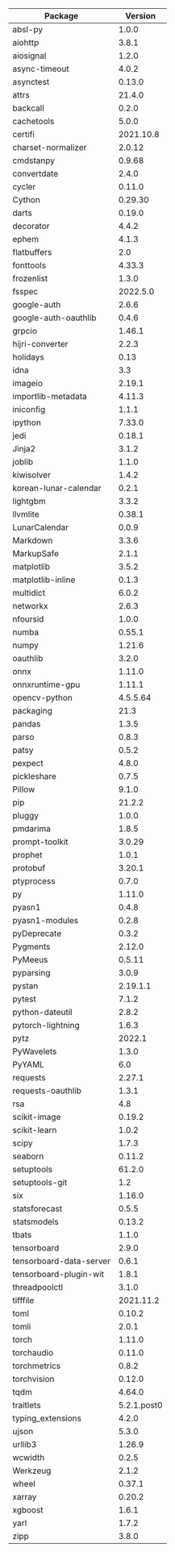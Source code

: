 
| Package                    | Version       |
|----------------------------|---------------|
| absl-py                    | 1.0.0         | 
| aiohttp                    | 3.8.1         |
| aiosignal                  | 1.2.0         | 
| async-timeout              | 4.0.2         |
| asynctest                  | 0.13.0        |
| attrs                      | 21.4.0        |
| backcall                   | 0.2.0         |
| cachetools                 | 5.0.0         |
| certifi                    | 2021.10.8     |
| charset-normalizer         | 2.0.12        |
| cmdstanpy                  | 0.9.68        |
| convertdate                | 2.4.0         |
| cycler                     | 0.11.0        |
| Cython                     | 0.29.30       |
| darts                      | 0.19.0        |
| decorator                  | 4.4.2         |
| ephem                      | 4.1.3         |
| flatbuffers                | 2.0           |
| fonttools                  | 4.33.3        |
| frozenlist                 | 1.3.0         |
| fsspec                     | 2022.5.0      |
| google-auth                | 2.6.6         |
| google-auth-oauthlib       | 0.4.6         |
| grpcio                     | 1.46.1        |
| hijri-converter            | 2.2.3         |
| holidays                   | 0.13          |
| idna                       | 3.3           |
| imageio                    | 2.19.1        |
| importlib-metadata         | 4.11.3        |
| iniconfig                  | 1.1.1         |
| ipython                    | 7.33.0        |
| jedi                       | 0.18.1        |
| Jinja2                     | 3.1.2         |
| joblib                     | 1.1.0         |
| kiwisolver                 | 1.4.2         |
| korean-lunar-calendar      | 0.2.1         |
| lightgbm                   | 3.3.2         |
| llvmlite                   | 0.38.1        |
| LunarCalendar              | 0.0.9         |
| Markdown                   | 3.3.6         |
| MarkupSafe                 | 2.1.1         |
| matplotlib                 | 3.5.2         |
| matplotlib-inline          | 0.1.3         |
| multidict                  | 6.0.2         |
| networkx                   | 2.6.3         |
| nfoursid                   | 1.0.0         |
| numba                      | 0.55.1        |
| numpy                      | 1.21.6        |
| oauthlib                   | 3.2.0         |
| onnx                       | 1.11.0        |
| onnxruntime-gpu            | 1.11.1        |
| opencv-python              | 4.5.5.64      |
| packaging                  | 21.3          |
| pandas                     | 1.3.5         |
| parso                      | 0.8.3         |
| patsy                      | 0.5.2         |
| pexpect                    | 4.8.0         |
| pickleshare                | 0.7.5         |
| Pillow                     | 9.1.0         |
| pip                        | 21.2.2        |
| pluggy                     | 1.0.0         |
| pmdarima                   | 1.8.5         |
| prompt-toolkit             | 3.0.29        |
| prophet                    | 1.0.1         |
| protobuf                   | 3.20.1        |
| ptyprocess                 | 0.7.0         |
| py                         | 1.11.0        |
| pyasn1                     | 0.4.8         |
| pyasn1-modules             | 0.2.8         |
| pyDeprecate                | 0.3.2         |
| Pygments                   | 2.12.0        |
| PyMeeus                    | 0.5.11        |
| pyparsing                  | 3.0.9         |
| pystan                     | 2.19.1.1      |
| pytest                     | 7.1.2         |
| python-dateutil            | 2.8.2         |
| pytorch-lightning          | 1.6.3         |
| pytz                       | 2022.1        |
| PyWavelets                 | 1.3.0         |
| PyYAML                     | 6.0           |
| requests                   | 2.27.1        |
| requests-oauthlib          | 1.3.1         |
| rsa                        | 4.8           |
| scikit-image               | 0.19.2        |
| scikit-learn               | 1.0.2         |
| scipy                      | 1.7.3         |
| seaborn                    | 0.11.2        |
| setuptools                 | 61.2.0        |
| setuptools-git             | 1.2           |
| six                        | 1.16.0        |
| statsforecast              | 0.5.5         |
| statsmodels                | 0.13.2        |
| tbats                      | 1.1.0         |
| tensorboard                | 2.9.0         |
| tensorboard-data-server    | 0.6.1         |
| tensorboard-plugin-wit     | 1.8.1         |
| threadpoolctl              | 3.1.0         |
| tifffile                   | 2021.11.2     |
| toml                       | 0.10.2        |
| tomli                      | 2.0.1         |
| torch                      | 1.11.0        |
| torchaudio                 | 0.11.0        |
| torchmetrics               | 0.8.2         |
| torchvision                | 0.12.0        |
| tqdm                       | 4.64.0        |
| traitlets                  | 5.2.1.post0   |
| typing_extensions          | 4.2.0         |
| ujson                      | 5.3.0         |
| urllib3                    | 1.26.9        |
| wcwidth                    | 0.2.5         |
| Werkzeug                   | 2.1.2         |
| wheel                      | 0.37.1        |
| xarray                     | 0.20.2        |
| xgboost                    | 1.6.1         |
| yarl                       | 1.7.2         |
| zipp                       | 3.8.0         |

